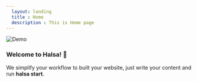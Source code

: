 ```yaml
---
  layout: landing
  title : Home
  description : This is Home page
---
```


![Demo](/static/banner.jpg)

### Welcome to Halsa! 🎊

We simplify your workflow to built your website, just write your content and run **halsa start**.
